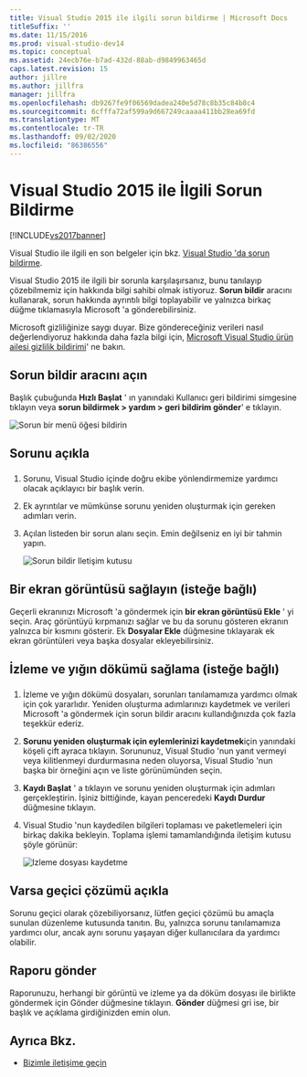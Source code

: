 ```yaml
---
title: Visual Studio 2015 ile ilgili sorun bildirme | Microsoft Docs
titleSuffix: ''
ms.date: 11/15/2016
ms.prod: visual-studio-dev14
ms.topic: conceptual
ms.assetid: 24ecb76e-b7ad-432d-88ab-d9849963465d
caps.latest.revision: 15
author: jillre
ms.author: jillfra
manager: jillfra
ms.openlocfilehash: db9267fe9f06569dadea240e5d78c8b35c84b8c4
ms.sourcegitcommit: 6cfffa72af599a9d667249caaaa411bb28ea69fd
ms.translationtype: MT
ms.contentlocale: tr-TR
ms.lasthandoff: 09/02/2020
ms.locfileid: "86386556"
---
```

# <a name="how-to-report-a-problem-with-visual-studio-2015"></a>Visual Studio 2015 ile İlgili Sorun Bildirme
[!INCLUDE[vs2017banner](../includes/vs2017banner.md)]

Visual Studio ile ilgili en son belgeler için bkz. [Visual Studio 'da sorun bildirme](/visualstudio/ide/how-to-report-a-problem-with-visual-studio).

Visual Studio 2015 ile ilgili bir sorunla karşılaşırsanız, bunu tanılayıp çözebilmemiz için hakkında bilgi sahibi olmak istiyoruz.  **Sorun bildir** aracını kullanarak, sorun hakkında ayrıntılı bilgi toplayabilir ve yalnızca birkaç düğme tıklamasıyla Microsoft 'a gönderebilirsiniz.

Microsoft gizliliğinize saygı duyar. Bize göndereceğiniz verileri nasıl değerlendiyoruz hakkında daha fazla bilgi için, [Microsoft Visual Studio ürün ailesi gizlilik bildirimi](https://www.visualstudio.com/dn948229)' ne bakın.

## <a name="open-the-report-a-problem-tool"></a>Sorun bildir aracını açın

Başlık çubuğunda **Hızlı Başlat** ' ın yanındaki Kullanıcı geri bildirimi simgesine tıklayın veya **sorun bildirmek > yardım > geri bildirim gönder**' e tıklayın.

![Sorun bir menü öğesi bildirin](../ide/media/report-a-problem-menu-item.png "Sorun bir menü öğesi bildirin")

## <a name="describe-the-problem"></a>Sorunu açıkla

### <a name="describe_the_problem"></a>

1. Sorunu, Visual Studio içinde doğru ekibe yönlendirmemize yardımcı olacak açıklayıcı bir başlık verin.

2. Ek ayrıntılar ve mümkünse sorunu yeniden oluşturmak için gereken adımları verin.

3. Açılan listeden bir sorun alanı seçin. Emin değilseniz en iyi bir tahmin yapın.

   ![Sorun bildir Iletişim kutusu](../ide/media/report-a-problem-dialog.png "Sorun bildir Iletişim kutusu")

## <a name="provide-a-screenshot-optional"></a>Bir ekran görüntüsü sağlayın (isteğe bağlı)

Geçerli ekranınızı Microsoft 'a göndermek için **bir ekran görüntüsü Ekle** ' yi seçin. Araç görüntüyü kırpmanızı sağlar ve bu da sorunu gösteren ekranın yalnızca bir kısmını gösterir. Ek **Dosyalar Ekle** düğmesine tıklayarak ek ekran görüntüleri veya başka dosyalar ekleyebilirsiniz.

## <a name="provide-a-trace-and-heap-dump-optional"></a>İzleme ve yığın dökümü sağlama (isteğe bağlı)

### <a name="provide_a_trace_and_heap_dump"></a>

1. İzleme ve yığın dökümü dosyaları, sorunları tanılamamıza yardımcı olmak için çok yararlıdır.   Yeniden oluşturma adımlarınızı kaydetmek ve verileri Microsoft 'a göndermek için sorun bildir aracını kullandığınızda çok fazla teşekkür ederiz.

2. **Sorunu yeniden oluşturmak için eylemlerinizi kaydetmek**için yanındaki köşeli çift ayraca tıklayın. Sorununuz, Visual Studio 'nun yanıt vermeyi veya kilitlenmeyi durdurmasına neden oluyorsa, Visual Studio 'nun başka bir örneğini açın ve liste görünümünden seçin.

3. **Kaydı Başlat** ' a tıklayın ve sorunu yeniden oluşturmak için adımları gerçekleştirin. İşiniz bittiğinde, kayan penceredeki **Kaydı Durdur** düğmesine tıklayın.

4. Visual Studio 'nun kaydedilen bilgileri toplaması ve paketlemeleri için birkaç dakika bekleyin. Toplama işlemi tamamlandığında iletişim kutusu şöyle görünür:

     ![Izleme dosyası kaydetme](../ide/media/record-a-trace-file.png "Izleme dosyası kaydetme")

## <a name="describe-the-workaround-if-there-is-one"></a>Varsa geçici çözümü açıkla

Sorunu geçici olarak çözebiliyorsanız, lütfen geçici çözümü bu amaçla sunulan düzenleme kutusunda tanıtın. Bu, yalnızca sorunu tanılamamıza yardımcı olur, ancak aynı sorunu yaşayan diğer kullanıcılara da yardımcı olabilir.

## <a name="submit-the-report"></a>Raporu gönder

Raporunuzu, herhangi bir görüntü ve izleme ya da döküm dosyası ile birlikte göndermek için Gönder düğmesine tıklayın. **Gönder** düğmesi gri ise, bir başlık ve açıklama girdiğinizden emin olun.

## <a name="see-also"></a>Ayrıca Bkz.

- [Bizimle iletişime geçin](../ide/talk-to-us.md)
